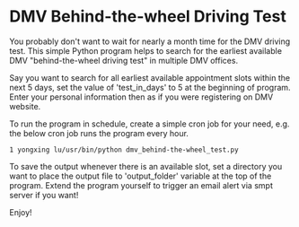 DMV Behind-the-wheel Driving Test
===========================

You probably don't want to wait for nearly a month time for the DMV driving test. This simple Python program helps to search for the earliest available DMV "behind-the-wheel driving test" in multiple DMV offices.

Say you want to search for all earliest available appointment slots within the next 5 days, set the value of 'test_in_days' to 5  at the beginning of program. Enter your personal information then as if you were registering on DMV website. 

To run the program in schedule, create a simple cron job for your need, e.g. the below cron job runs the program every hour.

    1 yongxing lu/usr/bin/python dmv_behind-the-wheel_test.py

To save the output whenever there is an available slot, set a directory you want to place the output file to 'output_folder' variable at the top of the program. Extend the program yourself to trigger an email alert via smpt server if you want!

Enjoy!
